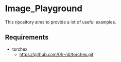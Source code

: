 # Image_Playground

This ripository aims to provide a lot of useful examples.

## Requirements

* torchex
  * https://github.com/0h-n0/torchex.git